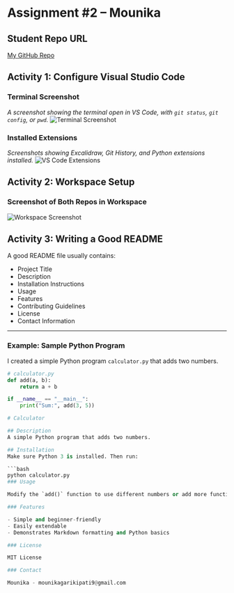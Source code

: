# Assignment #2 – Mounika

## Student Repo URL
[My GitHub Repo](https://github.com/mounikagarikipati/Software-Assurance)

## Activity 1: Configure Visual Studio Code

### Terminal Screenshot
_A screenshot showing the terminal open in VS Code, with `git status`, `git config`, or `pwd`._
![Terminal Screenshot](image.png)

### Installed Extensions
_Screenshots showing Excalidraw, Git History, and Python extensions installed._
![VS Code Extensions](extentions.png)

## Activity 2: Workspace Setup

### Screenshot of Both Repos in Workspace
![Workspace Screenshot](workspace.png)

## Activity 3: Writing a Good README

A good README file usually contains:

- Project Title
- Description
- Installation Instructions
- Usage
- Features
- Contributing Guidelines
- License
- Contact Information

---

### Example: Sample Python Program

I created a simple Python program `calculator.py` that adds two numbers.

```python
# calculator.py
def add(a, b):
    return a + b

if __name__ == "__main__":
    print("Sum:", add(3, 5))

# Calculator

## Description
A simple Python program that adds two numbers.

## Installation
Make sure Python 3 is installed. Then run:

```bash
python calculator.py
### Usage

Modify the `add()` function to use different numbers or add more functions like `subtract`, `multiply`, etc.

### Features

- Simple and beginner-friendly  
- Easily extendable  
- Demonstrates Markdown formatting and Python basics

### License

MIT License

### Contact

Mounika - mounikagarikipati9@gmail.com

